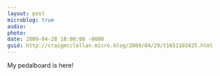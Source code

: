 ```yaml
---
layout: post
microblog: true
audio: 
photo: 
date: 2009-04-28 18:00:00 -0600
guid: http://craigmcclellan.micro.blog/2009/04/29/t1651103425.html
---
```

My pedalboard is here!

